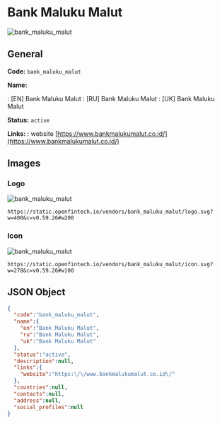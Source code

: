 
# Bank Maluku Malut 
![bank_maluku_malut](https://static.openfintech.io/vendors/bank_maluku_malut/logo.svg?w=400&c=v0.59.26#w200)  

## General 
 
**Code:** `bank_maluku_malut` 
 
**Name:** 
 
:	[EN] Bank Maluku Malut 
:	[RU] Bank Maluku Malut 
:	[UK] Bank Maluku Malut 
 
**Status:** `active` 
 
**Links:** 
: website [https://www.bankmalukumalut.co.id/](https://www.bankmalukumalut.co.id/) 
 

## Images 

### Logo 
 
![bank_maluku_malut](https://static.openfintech.io/vendors/bank_maluku_malut/logo.svg?w=400&c=v0.59.26#w200)  

```
https://static.openfintech.io/vendors/bank_maluku_malut/logo.svg?w=400&c=v0.59.26#w200
```  

### Icon 
 
![bank_maluku_malut](https://static.openfintech.io/vendors/bank_maluku_malut/icon.svg?w=278&c=v0.59.26#w100)  

```
https://static.openfintech.io/vendors/bank_maluku_malut/icon.svg?w=278&c=v0.59.26#w100
```  

## JSON Object 

```json
{
  "code":"bank_maluku_malut",
  "name":{
    "en":"Bank Maluku Malut",
    "ru":"Bank Maluku Malut",
    "uk":"Bank Maluku Malut"
  },
  "status":"active",
  "description":null,
  "links":{
    "website":"https:\/\/www.bankmalukumalut.co.id\/"
  },
  "countries":null,
  "contacts":null,
  "address":null,
  "social_profiles":null
}
```  
